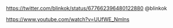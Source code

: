 https://twitter.com/blinkok/status/677662396480122880 @blinkok

https://www.youtube.com/watch?v=UUfWE_Nmlns
